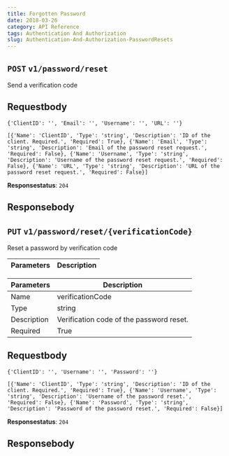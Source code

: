 ```yaml
---
title: Forgotten Password
date: 2018-03-26
category: API Reference
tags: Authentication And Authorization
slug: Authentication-And-Authorization-PasswordResets
---
```



## `POST` `v1/password/reset`
Send a verification code
## Requestbody
```
{'ClientID': '', 'Email': '', 'Username': '', 'URL': ''}
```

```
[{'Name': 'ClientID', 'Type': 'string', 'Description': 'ID of the client. Required.', 'Required': True}, {'Name': 'Email', 'Type': 'string', 'Description': 'Email of the password reset request.', 'Required': False}, {'Name': 'Username', 'Type': 'string', 'Description': 'Username of the password reset request.', 'Required': False}, {'Name': 'URL', 'Type': 'string', 'Description': 'URL of the password reset request.', 'Required': False}]
```

**Responsestatus**: `204`

## Responsebody
## `PUT` `v1/password/reset/{verificationCode}`
Reset a password by verification code

| Parameters      | Description                    |
|------------------|---------------------------------|


| Parameters      | Description                    |
|------------------|---------------------------------|
| Name            | verificationCode               |
| Type            | string                         |
| Description     | Verification code of the password reset. |
| Required        | True                           |

## Requestbody
```
{'ClientID': '', 'Username': '', 'Password': ''}
```

```
[{'Name': 'ClientID', 'Type': 'string', 'Description': 'ID of the client. Required.', 'Required': True}, {'Name': 'Username', 'Type': 'string', 'Description': 'Username of the password reset.', 'Required': False}, {'Name': 'Password', 'Type': 'string', 'Description': 'Password of the password reset.', 'Required': False}]
```

**Responsestatus**: `204`

## Responsebody